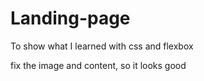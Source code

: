 # Landing-page
To show what I learned with css and flexbox

fix the image and content, so it looks good
